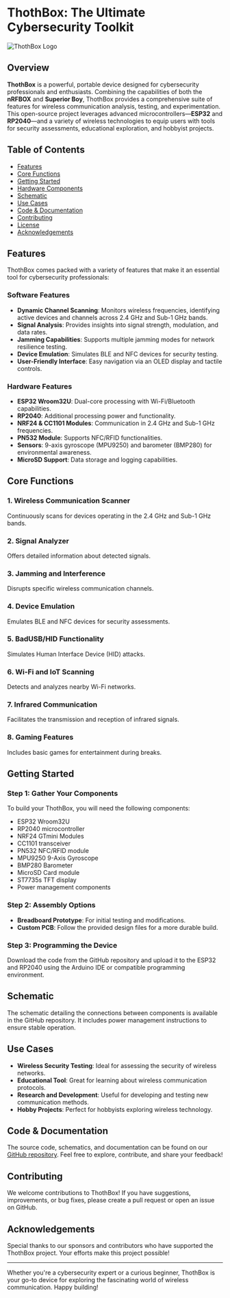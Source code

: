 # ThothBox: The Ultimate Cybersecurity Toolkit

![ThothBox Logo](../main/ThothBox_Logo_BlackThemed.svg) <!-- Add logo path -->

## Overview

**ThothBox** is a powerful, portable device designed for cybersecurity professionals and enthusiasts. Combining the capabilities of both the **nRFBOX** and **Superior Boy**, ThothBox provides a comprehensive suite of features for wireless communication analysis, testing, and experimentation. This open-source project leverages advanced microcontrollers—**ESP32** and **RP2040**—and a variety of wireless technologies to equip users with tools for security assessments, educational exploration, and hobbyist projects.

## Table of Contents

- [Features](#features)
- [Core Functions](#core-functions)
- [Getting Started](#getting-started)
- [Hardware Components](#hardware-components)
- [Schematic](#schematic)
- [Use Cases](#use-cases)
- [Code & Documentation](#code--documentation)
- [Contributing](#contributing)
- [License](#license)
- [Acknowledgements](#acknowledgements)

## Features

ThothBox comes packed with a variety of features that make it an essential tool for cybersecurity professionals:

### Software Features
- **Dynamic Channel Scanning**: Monitors wireless frequencies, identifying active devices and channels across 2.4 GHz and Sub-1 GHz bands.
- **Signal Analysis**: Provides insights into signal strength, modulation, and data rates.
- **Jamming Capabilities**: Supports multiple jamming modes for network resilience testing.
- **Device Emulation**: Simulates BLE and NFC devices for security testing.
- **User-Friendly Interface**: Easy navigation via an OLED display and tactile controls.

### Hardware Features
- **ESP32 Wroom32U**: Dual-core processing with Wi-Fi/Bluetooth capabilities.
- **RP2040**: Additional processing power and functionality.
- **NRF24 & CC1101 Modules**: Communication in 2.4 GHz and Sub-1 GHz frequencies.
- **PN532 Module**: Supports NFC/RFID functionalities.
- **Sensors**: 9-axis gyroscope (MPU9250) and barometer (BMP280) for environmental awareness.
- **MicroSD Support**: Data storage and logging capabilities.

## Core Functions

### 1. Wireless Communication Scanner
Continuously scans for devices operating in the 2.4 GHz and Sub-1 GHz bands.

### 2. Signal Analyzer
Offers detailed information about detected signals.

### 3. Jamming and Interference
Disrupts specific wireless communication channels.

### 4. Device Emulation
Emulates BLE and NFC devices for security assessments.

### 5. BadUSB/HID Functionality
Simulates Human Interface Device (HID) attacks.

### 6. Wi-Fi and IoT Scanning
Detects and analyzes nearby Wi-Fi networks.

### 7. Infrared Communication
Facilitates the transmission and reception of infrared signals.

### 8. Gaming Features
Includes basic games for entertainment during breaks.

## Getting Started

### Step 1: Gather Your Components
To build your ThothBox, you will need the following components:

- ESP32 Wroom32U
- RP2040 microcontroller
- NRF24 GTmini Modules
- CC1101 transceiver
- PN532 NFC/RFID module
- MPU9250 9-Axis Gyroscope
- BMP280 Barometer
- MicroSD Card module
- ST7735s TFT display
- Power management components

### Step 2: Assembly Options
- **Breadboard Prototype**: For initial testing and modifications.
- **Custom PCB**: Follow the provided design files for a more durable build.

### Step 3: Programming the Device
Download the code from the GitHub repository and upload it to the ESP32 and RP2040 using the Arduino IDE or compatible programming environment.

## Schematic

The schematic detailing the connections between components is available in the GitHub repository. It includes power management instructions to ensure stable operation.

## Use Cases

- **Wireless Security Testing**: Ideal for assessing the security of wireless networks.
- **Educational Tool**: Great for learning about wireless communication protocols.
- **Research and Development**: Useful for developing and testing new communication methods.
- **Hobby Projects**: Perfect for hobbyists exploring wireless technology.

## Code & Documentation

The source code, schematics, and documentation can be found on our [GitHub repository](https://github.com/SanskariWolf/ThothBox). Feel free to explore, contribute, and share your feedback!

## Contributing

We welcome contributions to ThothBox! If you have suggestions, improvements, or bug fixes, please create a pull request or open an issue on GitHub.

## Acknowledgements

Special thanks to our sponsors and contributors who have supported the ThothBox project. Your efforts make this project possible!

---

Whether you're a cybersecurity expert or a curious beginner, ThothBox is your go-to device for exploring the fascinating world of wireless communication. Happy building!
